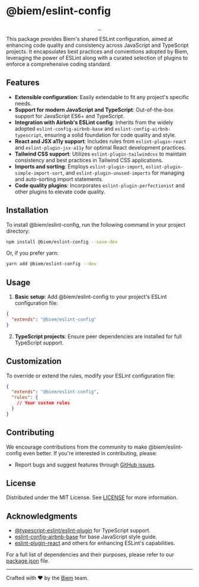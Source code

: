 # @biem/eslint-config

<p align="center">
  <a aria-label="NPM version" href="hhttps://www.npmjs.com/package/@biem/eslint-config">
    <img alt="" src="https://img.shields.io/npm/v/%40biem%2Feslint-config?style=for-the-badge&labelColor=000000&color=008bf8">
  </a>
  <a aria-label="Bundle size" href="hhttps://www.npmjs.com/package/@biem/eslint-config">
    <img alt="" src="https://img.shields.io/bundlephobia/min/%40biem%2Feslint-config?style=for-the-badge&labelColor=000000&color=dc0073">
  </a>
  <a aria-label="License" href="https://github.com/biemapp/biem-eslint-config/blob/master/LICENSE.md">
    <img alt="" src="https://img.shields.io/npm/l/%40biem%2Feslint-config?style=for-the-badge&labelColor=000000&color=04e762">
  </a>
</p>

This package provides Biem's shared ESLint configuration, aimed at enhancing code quality and consistency across JavaScript and TypeScript projects. It encapsulates best practices and conventions adopted by Biem, leveraging the power of ESLint along with a curated selection of plugins to enforce a comprehensive coding standard.

## Features

- **Extensible configuration**: Easily extendable to fit any project's specific needs.
- **Support for modern JavaScript and TypeScript**: Out-of-the-box support for JavaScript ES6+ and TypeScript.
- **Integration with Airbnb's ESLint config**: Inherits from the widely adopted `eslint-config-airbnb-base` and `eslint-config-airbnb-typescript`, ensuring a solid foundation for code quality and style.
- **React and JSX a11y support**: Includes rules from `eslint-plugin-react` and `eslint-plugin-jsx-a11y` for optimal React development practices.
- **Tailwind CSS support**: Utilizes `eslint-plugin-tailwindcss` to maintain consistency and best practices in Tailwind CSS applications.
- **Imports and sorting**: Employs `eslint-plugin-import`, `eslint-plugin-simple-import-sort`, and `eslint-plugin-unused-imports` for managing and auto-sorting import statements.
- **Code quality plugins**: Incorporates `eslint-plugin-perfectionist` and other plugins to elevate code quality.

## Installation

To install @biem/eslint-config, run the following command in your project directory:

```bash
npm install @biem/eslint-config --save-dev
```

Or, if you prefer yarn:

```bash
yarn add @biem/eslint-config --dev
```

## Usage

1. **Basic setup**: Add @biem/eslint-config to your project's ESLint configuration file:

```json
{
  "extends": "@biem/eslint-config"
}
```

2. **TypeScript projects**: Ensure peer dependencies are installed for full TypeScript support.

## Customization

To override or extend the rules, modify your ESLint configuration file:

```json
{
  "extends": "@biem/eslint-config",
  "rules": {
    // Your custom rules
  }
}
```

## Contributing

We encourage contributions from the community to make @biem/eslint-config even better. If you're interested in contributing, please:

- Report bugs and suggest features through [GitHub issues](https://github.com/biemapp/biem-eslint-config/issues).

## License

Distributed under the MIT License. See [LICENSE](https://github.com/biemapp/biem-eslint-config/blob/master/LICENSE.md) for more information.

## Acknowledgments

- [@typescript-eslint/eslint-plugin](https://www.npmjs.com/package/@typescript-eslint/eslint-plugin) for TypeScript support.
- [eslint-config-airbnb-base](https://www.npmjs.com/package/eslint-config-airbnb-base) for base JavaScript style guide.
- [eslint-plugin-react](https://www.npmjs.com/package/eslint-plugin-react) and others for enhancing ESLint's capabilities.

For a full list of dependencies and their purposes, please refer to our [package.json](https://github.com/biemapp/biem-eslint-config/blob/master/package.json) file.

---

Crafted with ❤ by the [Biem](https://github.com/biemapp) team.
